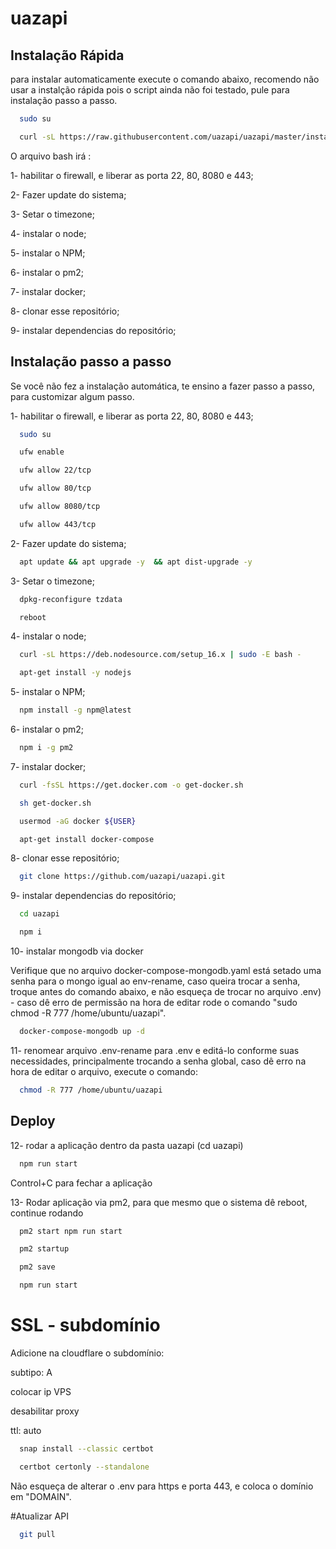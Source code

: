 
# uazapi






## Instalação Rápida

para instalar automaticamente execute o comando abaixo, recomendo não usar a instalção rápida pois o script ainda não foi testado, pule para instalação passo a passo.

```bash
  sudo su
```

```bash
  curl -sL https://raw.githubusercontent.com/uazapi/uazapi/master/install.sh | bash
```

O arquivo bash irá :

1- habilitar o firewall, e liberar as porta 22, 80, 8080 e 443;

2- Fazer update do sistema;

3- Setar o timezone;

4- instalar o node;

5- instalar o NPM;

6- instalar o pm2;

7- instalar docker;

8- clonar esse repositório;

9- instalar dependencias do repositório;
    
## Instalação passo a passo

Se você não fez a instalação automática, te ensino a fazer passo a passo, para customizar algum passo.


1- habilitar o firewall, e liberar as porta 22, 80, 8080 e 443;

```bash
  sudo su
```
```bash
  ufw enable
```
```bash
  ufw allow 22/tcp
```

```bash
  ufw allow 80/tcp
```

```bash
  ufw allow 8080/tcp
```

```bash
  ufw allow 443/tcp
```

2- Fazer update do sistema;

```bash
  apt update && apt upgrade -y  && apt dist-upgrade -y
```

3- Setar o timezone;

```bash
  dpkg-reconfigure tzdata
```
```bash
  reboot
```
4- instalar o node;

```bash
  curl -sL https://deb.nodesource.com/setup_16.x | sudo -E bash -
```
```bash
  apt-get install -y nodejs
```

5- instalar o NPM;

```bash
  npm install -g npm@latest
```

6- instalar o pm2;

```bash
  npm i -g pm2
```

7- instalar docker;

```bash
  curl -fsSL https://get.docker.com -o get-docker.sh
```
```bash
  sh get-docker.sh
```
```bash
  usermod -aG docker ${USER}
```
```bash
  apt-get install docker-compose
```

8- clonar esse repositório;

```bash
  git clone https://github.com/uazapi/uazapi.git
```

9- instalar dependencias do repositório;
```bash
  cd uazapi
```
```bash
  npm i
```
10- instalar mongodb via docker 

  Verifique que no arquivo docker-compose-mongodb.yaml está setado uma senha para o mongo igual ao env-rename, caso queira trocar a senha, troque antes do comando abaixo, e não esqueça de trocar no arquivo .env) - caso dê erro de permissão na hora de editar rode o comando "sudo chmod -R 777 /home/ubuntu/uazapi".

```bash
  docker-compose-mongodb up -d
```
11- renomear arquivo .env-rename para .env e editá-lo conforme suas necessidades, principalmente trocando a senha global, caso dê erro na hora de editar o arquivo, execute o comando:
```bash
  chmod -R 777 /home/ubuntu/uazapi
```
## Deploy

12- rodar a aplicação dentro da pasta uazapi (cd uazapi)
```bash
  npm run start
```
Control+C para fechar a aplicação

13- Rodar aplicação via pm2, para que mesmo que o sistema dê reboot, continue rodando
```bash
  pm2 start npm run start
```
```bash
  pm2 startup
```
```bash
  pm2 save
```


```bash
  npm run start
```


# SSL - subdomínio

Adicione na cloudflare o subdomínio: 

subtipo: A

colocar ip VPS

desabilitar proxy

ttl: auto


```bash
  snap install --classic certbot
```
```bash
  certbot certonly --standalone
```
Não esqueça de alterar o .env para https e porta 443, e coloca o domínio em "DOMAIN".


#Atualizar API

```bash
  git pull
```



